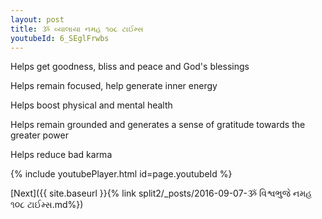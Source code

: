 ```yaml
---
layout: post
title: ૐ વ્યાલાયા નમહ ૧૦૮ ટાઈમ્સ
youtubeId: 6_SEglFrwbs
---
```

 
 
Helps get goodness, bliss and peace and God's blessings
 
Helps remain focused, help generate inner energy 
 
Helps boost physical and mental health 
 
Helps remain grounded and generates a sense of gratitude towards the greater power 
 
Helps reduce bad karma
 
 
 
 


{% include youtubePlayer.html id=page.youtubeId %}
 
[Next]({{ site.baseurl }}{% link  split2/_posts/2016-09-07-ૐ વિશ્વભુજે નમહ ૧૦૮ ટાઈમ્સ.md%})
 
